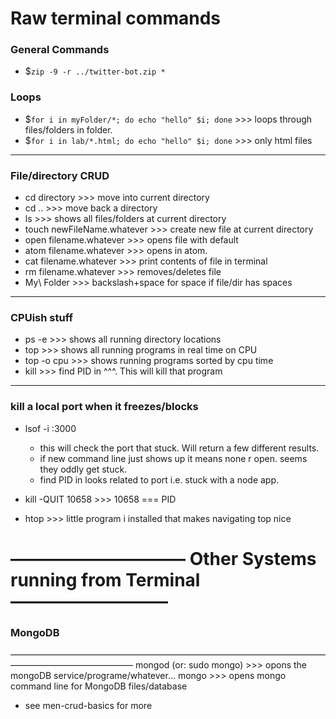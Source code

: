 # Raw terminal commands

### General Commands
- $`zip -9 -r ../twitter-bot.zip *`


### Loops
- $`for i in myFolder/*; do echo "hello" $i; done` >>> loops through files/folders in folder.
- $`for i in lab/*.html; do echo "hello" $i; done` >>> only html files

---
### File/directory CRUD
- cd directory			>>> move into current directory
- cd ..				>>> move back a directory
- ls 				>>> shows all files/folders at current directory
- touch newFileName.whatever 	>>> create new file at current directory
- open filename.whatever		>>> opens file with default
- atom filename.whatever		>>> opens in atom.
- cat filename.whatever		>>> print contents of file in terminal
- rm filename.whatever		>>> removes/deletes file
- My\ Folder			>>> backslash+space for space if file/dir has spaces

---
### CPUish stuff
- ps -e				>>> shows all running directory locations
- top				>>> shows all running programs in real time on CPU
- top -o cpu			>>> shows running programs sorted by cpu time
- kill <PID>			>>> find PID in ^^^. This will kill that program

----
### kill a local port when it freezes/blocks
- lsof -i :3000
	- this will check the port that stuck. Will return a few different results.
	- if new command line just shows up it means none r open. seems they oddly get stuck.
	- find PID in looks related to port i.e. stuck with a node app.
- kill -QUIT 10658		>>> 10658 === PID

- htop				>>> little program i installed that makes navigating top nice


# —————————— Other Systems running from Terminal ————————— #


### MongoDB
——————————————————————————————————————————————————
mongod (or: sudo mongo)		>>> opons the mongoDB service/programe/whatever…
mongo				>>> opens mongo command line for MongoDB files/database
- see men-crud-basics for more
